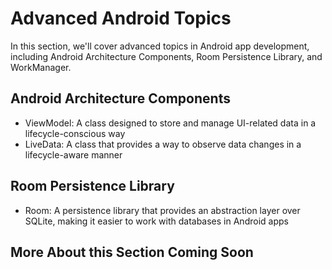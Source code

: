 # Advanced Android Topics

In this section, we'll cover advanced topics in Android app development, including Android Architecture Components, Room Persistence Library, and WorkManager.

## Android Architecture Components
* ViewModel: A class designed to store and manage UI-related data in a lifecycle-conscious way
* LiveData: A class that provides a way to observe data changes in a lifecycle-aware manner

## Room Persistence Library
* Room: A persistence library that provides an abstraction layer over SQLite, making it easier to work with databases in Android apps

 ## More About this Section Coming Soon

